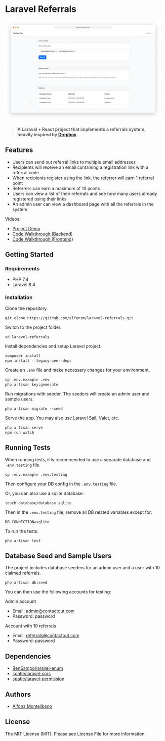 # Laravel Referrals

![Laravel referrals screenshot](docs/laravel-referrals.png)

> #### A Laravel + React project that implements a referrals system, heavily inspired by [Dropbox](https://www.dropbox.com/referrals).

## Features

- Users can send out referral links to multiple email addresses
- Recipients will receive an email containing a registration link with a referral code
- When recipients register using the link, the referrer will earn 1 referral point
- Referrers can earn a maximum of 10 points
- Users can view a list of their referrals and see how many users already registered using their links
- An admin user can view a dashboard page with all the referrals in the system

Videos:
- [Project Demo](https://drive.google.com/file/d/1hhBmILLrccbw9H6QVZOCzfOTpZN3yx63/view?usp=sharing)
- [Code Walkthrough (Backend)](https://drive.google.com/file/d/1hhBmILLrccbw9H6QVZOCzfOTpZN3yx63/view?usp=sharing)
- [Code Walkthrough (Frontend)](https://drive.google.com/file/d/1hhBmILLrccbw9H6QVZOCzfOTpZN3yx63/view?usp=sharing)

## Getting Started

### Requirements

- PHP 7.4
- Laravel 8.4

### Installation

Clone the repository.
```
git clone https://github.com/alfonzm/laravel-referrals.git
```

Switch to the project folder.
```
cd laravel-referrals
```

Install dependencies and setup Laravel project.
```
composer install
npm install --legacy-peer-deps
```

Create an `.env` file and make necessary changes for your environment.
```
cp .env.example .env
php artisan key:generate
```

Run migrations with seeder. The seeders will create an admin user and sample users.
```
php artisan migrate --seed
```

Serve the app. You may also use [Laravel Sail](https://laravel.com/docs/8.x/sail), [Valet](https://laravel.com/docs/8.x/valet), etc.

```
php artisan serve
npm run watch
```

## Running Tests

When running tests, it is recommended to use a separate database and `.env.testing` file.

```
cp .env.example .env.testing
```

Then configure your DB config in the `.env.testing` file.

Or, you can also use a sqlite database:

```
touch database/database.sqlite
```

Then in the `.env.testing` file, remove all DB related variables except for:
```
DB_CONNECTION=sqlite
```

To run the tests:

```
php artisan test
```

## Database Seed and Sample Users

The project includes database seeders for an admin user and a user with 10 claimed referrals.

```
php artisan db:seed
```

You can then use the following accounts for testing:

Admin account
- Email: admin@contactout.com
- Password: password

Account with 10 referrals
- Email: referrals@contactout.com
- Password: password

## Dependencies

- [BenSampo/laravel-enum](https://github.com/BenSampo/laravel-enum)
- [spatie/laravel-cors](https://github.com/spatie/laravel-cors)
- [spatie/laravel-permission](https://github.com/spatie/laravel-permission)

## Authors

- [Alfonz Montelibano](https://github.com/alfonzm)

## License

The MIT License (MIT). Please see License File for more information.
